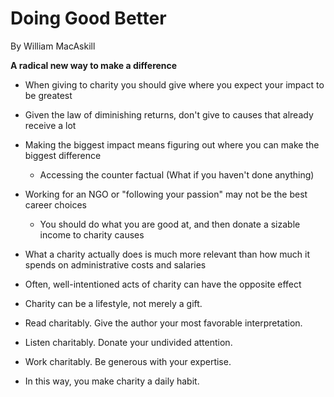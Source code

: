 # Doing Good Better

By William MacAskill

**A radical new way to make a difference**

- When giving to charity you should give where you expect your impact to be greatest
- Given the law of diminishing returns, don't give to causes that already receive a lot
- Making the biggest impact means figuring out where you can make the biggest difference
    - Accessing the counter factual (What if you haven't done anything)
- Working for an NGO or "following your passion" may not be the best career choices
    - You should do what you are good at, and then donate a sizable income to charity causes
- What a charity actually does is much more relevant than how much it spends on administrative costs and salaries
- Often, well-intentioned acts of charity can have the opposite effect

- Charity can be a lifestyle, not merely a gift.
- Read charitably. Give the author your most favorable interpretation.
- Listen charitably. Donate your undivided attention.
- Work charitably. Be generous with your expertise.
- In this way, you make charity a daily habit.
